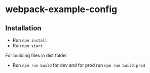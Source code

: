 # webpack-example-config

## Installation

- Run `npm install`
- Run `npm start`

For building files in dist folder

- Run `npm run build` for dev and for prod run `npm run build:prod`
